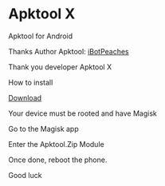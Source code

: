 # Apktool X

Apktool for Android

Thanks Author Apktool: [iBotPeaches](https://github.com/iBotPeaches/Apktool)

Thank you developer Apktool X 

How to install

[Download](https://drive.google.com/folderview?id=13SnJHwJ8-4xHQ55Z25bO9cj8WyfhcJAO)

Your device must be rooted and have Magisk

Go to the Magisk app 

Enter the Apktool.Zip Module

Once done, reboot the phone.

Good luck

